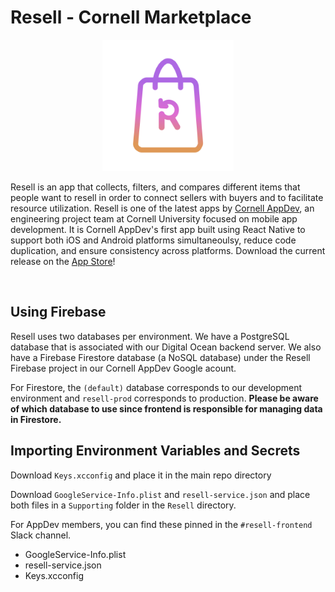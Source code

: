 # Resell - Cornell Marketplace

<p align="center"><img src="https://github.com/cuappdev/assets/blob/master/app-icons/resell-icon.png" width=210 /></p>

Resell is an app that collects, filters, and compares different items that people want to resell in order to connect sellers with buyers and to facilitate resource utilization. Resell is one of the latest apps by [Cornell AppDev](http://cornellappdev.com), an engineering project team at Cornell University focused on mobile app development. It is Cornell AppDev's first app built using React Native to support both iOS and Android platforms simultaneoulsy, reduce code duplication, and ensure consistency across platforms. Download the current release on the [App Store](https://apps.apple.com/us/app/resell-cornell-marketplace/id1622452299)!

<br />

## Using Firebase

Resell uses two databases per environment. We have a PostgreSQL database that is associated with our Digital Ocean backend server. We also have a Firebase Firestore database (a NoSQL database) under the Resell Firebase project in our Cornell AppDev Google acount.

For Firestore, the `(default)` database corresponds to our development environment and `resell-prod` corresponds to production. **Please be aware of which database to use since frontend is responsible for managing data in Firestore.**

## Importing Environment Variables and Secrets
Download `Keys.xcconfig` and place it in the main repo directory

Download `GoogleService-Info.plist` and `resell-service.json` and place both files in a `Supporting` folder in the `Resell` directory.

For AppDev members, you can find these pinned in the `#resell-frontend` Slack channel.
- GoogleService-Info.plist
- resell-service.json
- Keys.xcconfig
